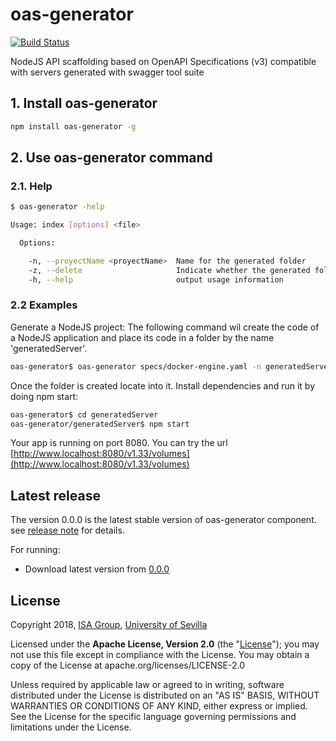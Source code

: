 # oas-generator

[![Build Status](https://travis-ci.org/isa-group/oas-generator.svg?branch=master)](https://travis-ci.org/isa-group/oas-generator)

NodeJS API scaffolding based on OpenAPI Specifications (v3) compatible with servers generated with swagger tool suite

## 1\. Install oas-generator

```bash
npm install oas-generator -g
```

## 2\. Use oas-generator command

### 2.1\. Help

```bash
$ oas-generator -help

Usage: index [options] <file>

  Options:

    -n, --proyectName <proyectName>  Name for the generated folder
    -z, --delete                     Indicate whether the generated folder must be deleted after compression
    -h, --help                       output usage information
```

### 2.2 Examples

Generate a NodeJS project: The following command wil create the code of a NodeJS application and place its code in a folder by the name 'generatedServer'.

```bash
oas-generator$ oas-generator specs/docker-engine.yaml -n generatedServer
```

Once the folder is created locate into it. Install dependencies and run it by doing npm start:

```bash
oas-generator$ cd generatedServer
oas-generator/generatedServer$ npm start
```

Your app is running on port 8080.
You can try the url [http://www.localhost:8080/v1.33/volumes](http://www.localhost:8080/v1.33/volumes)

## Latest release

The version 0.0.0 is the latest stable version of oas-generator component. see [release note](https://github.com/isa-group/oas-generator/releases/tag/0.0.0) for details.

For running:

- Download latest version from [0.0.0](https://github.com/isa-group/oas-generator/releases/tag/0.0.0)

## License

Copyright 2018, [ISA Group](http://www.isa.us.es), [University of Sevilla](http://www.us.es)

Licensed under the **Apache License, Version 2.0** (the "[License](./LICENSE)"); you may not use this file except in compliance with the License. You may obtain a copy of the License at apache.org/licenses/LICENSE-2.0

Unless required by applicable law or agreed to in writing, software distributed under the License is distributed on an "AS IS" BASIS, WITHOUT WARRANTIES OR CONDITIONS OF ANY KIND, either express or implied. See the License for the specific language governing permissions and limitations under the License.
